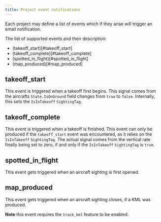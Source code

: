 ```yaml
---
title: Project event notifications
---
```


Each project may define a list of events which if they arise will trigger an email notification.

The list of supported events and their description:
 * (takeoff_start)[#takeoff_start]
 * (takeoff_complete)[#takeoff_complete]
 * (spotted_in_flight)[#spotted_in_flight]
 * (map_produced)[#map_produced]

## takeoff_start

This event is triggered when a takeoff first begins. This signal comes from the aircrafts `State.IsOnGround`
field changes from `true` to `false`. Internally, this sets the `IsInTakeoff` `SightingTag`.

## takeoff_complete

This event is triggered when a takeoff is finished. This event can only be produced if the `takeoff_start`
event was encountered, as it relies on the `IsInTakeoff` `SightingTag`. The actual signal comes from
the vertical rate finally being set to zero, if and only if the `IsInTakeoff` `SightingTag` is `true`.

## spotted_in_flight

This event gets triggered when an aircraft sighting is first opened.

## map_produced

This event gets triggered when an aircraft sighting closes, if a KML was produced.

**Note** this event requires the `track_kml` feature to be enabled.